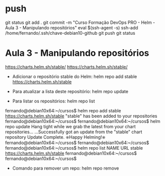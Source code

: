 
# ##############################################################################################################################################################
# ##############################################################################################################################################################
# ##############################################################################################################################################################
# ##############################################################################################################################################################
# push

git status
git add .
git commit -m "Curso Formação DevOps PRO - Helm - Aula 3 - Manipulando repositórios"
eval $(ssh-agent -s)
ssh-add /home/fernando/.ssh/chave-debian10-github
git push
git status





# ##############################################################################################################################################################
# ##############################################################################################################################################################
# ##############################################################################################################################################################
# ##############################################################################################################################################################
# Aula 3 - Manipulando repositórios


https://charts.helm.sh/stable/
<https://charts.helm.sh/stable/>


- Adicionar o repositório stable do Helm:
helm repo add stable https://charts.helm.sh/stable


- Para atualizar a lista deste repositório:
helm repo update

- Para listar os repositórios:
helm repo list



fernando@debian10x64:~/cursos$ helm repo add stable https://charts.helm.sh/stable
"stable" has been added to your repositories
fernando@debian10x64:~/cursos$
fernando@debian10x64:~/cursos$ helm repo update
Hang tight while we grab the latest from your chart repositories...
...Successfully got an update from the "stable" chart repository
Update Complete. ⎈Happy Helming!⎈
fernando@debian10x64:~/cursos$
fernando@debian10x64:~/cursos$
fernando@debian10x64:~/cursos$ helm repo list
NAME    URL
stable  https://charts.helm.sh/stable
fernando@debian10x64:~/cursos$
fernando@debian10x64:~/cursos$



- Comando para remover um repo:
helm repo remove <nome-do-repo>



